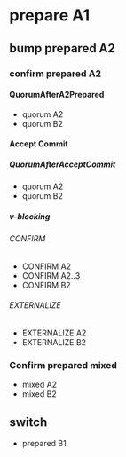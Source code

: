 # prepare A1

## bump prepared A2

### confirm prepared A2

#### QuorumAfterA2Prepared
* quorum A2
* quorum B2

#### Accept Commit

##### QuorumAfterAcceptCommit
* quorum A2
* quorum B2


##### v-blocking

###### CONFIRM
* CONFIRM A2
* CONFIRM A2..3
* CONFIRM B2

###### EXTERNALIZE

* EXTERNALIZE A2
* EXTERNALIZE B2


### Confirm prepared mixed

* mixed A2
* mixed B2

## switch 

* prepared B1

